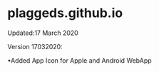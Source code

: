 # plaggeds.github.io
Updated:17 March 2020

Version 17032020:

•Added App Icon for Apple and Android WebApp
